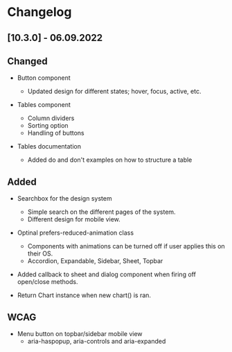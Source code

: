# Changelog

## [10.3.0] - 06.09.2022

## Changed
-   Button component
    -   Updated design for different states; hover, focus, active, etc.

-   Tables component
    -   Column dividers
    -   Sorting option
    -   Handling of buttons

-   Tables documentation
    -   Added do and don't examples on how to structure a table
## Added
-   Searchbox for the design system
    -   Simple search on the different pages of the system.
    -   Different design for mobile view.

-   Optinal prefers-reduced-animation class
    -   Components with animations can be turned off if user applies this on their OS.
    -   Accordion, Expandable, Sidebar, Sheet, Topbar

-   Added callback to sheet and dialog component when firing off open/close methods.

-   Return Chart instance when new chart() is ran.

## WCAG
-   Menu button on topbar/sidebar mobile view
    -   aria-haspopup, aria-controls and aria-expanded
